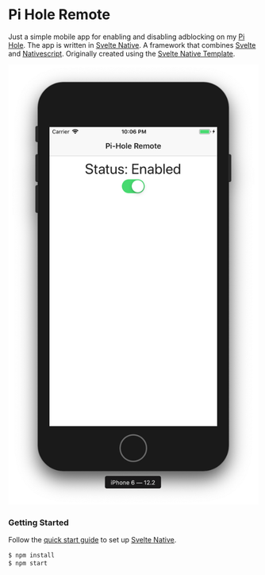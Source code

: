 # Pi Hole Remote
Just a simple mobile app for enabling and disabling adblocking on my [Pi Hole](https://pi-hole.net/). The app is written in [Svelte Native](https://svelte-native.technology/). A framework that combines [Svelte](https://svelte.dev/) and [Nativescript](https://www.nativescript.org/). Originally created using the [Svelte Native Template](https://github.com/halfnelson/svelte-native-template).

![Screenshot](images/screenshot.png)

### Getting Started

Follow the [quick start guide](https://svelte-native.technology/docs#quick-start) to set up [Svelte Native](https://svelte-native.technology/).

```
$ npm install
$ npm start
```